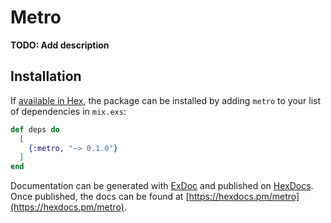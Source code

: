# Metro

**TODO: Add description**

## Installation

If [available in Hex](https://hex.pm/docs/publish), the package can be installed
by adding `metro` to your list of dependencies in `mix.exs`:

```elixir
def deps do
  [
    {:metro, "~> 0.1.0"}
  ]
end
```

Documentation can be generated with [ExDoc](https://github.com/elixir-lang/ex_doc)
and published on [HexDocs](https://hexdocs.pm). Once published, the docs can
be found at [https://hexdocs.pm/metro](https://hexdocs.pm/metro).

